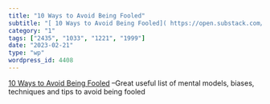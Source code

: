 ```yaml
---
title: "10 Ways to Avoid Being Fooled"
subtitle: "[ 10 Ways to Avoid Being Fooled]( https://open.substack.com/pub/gurwinder/p/10-ways-to-avoid-being-f..."
category: "1"
tags: ["2435", "1033", "1221", "1999"]
date: "2023-02-21"
type: "wp"
wordpress_id: 4408
---
```

[ 10 Ways to Avoid Being Fooled]( https://open.substack.com/pub/gurwinder/p/10-ways-to-avoid-being-fooled?r=1slq0e&utm_medium=ios&utm_campaign=post) –Great useful list of mental models, biases, techniques and tips to avoid being fooled